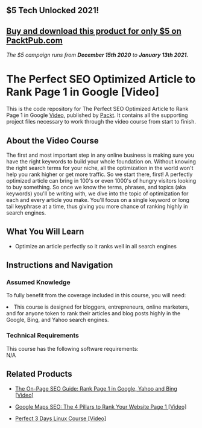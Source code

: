 ## $5 Tech Unlocked 2021!
[Buy and download this product for only $5 on PacktPub.com](https://www.packtpub.com/)
-----
*The $5 campaign         runs from __December 15th 2020__ to __January 13th 2021.__*




# The Perfect SEO Optimized Article to Rank Page 1 in Google [Video]
This is the code repository for The Perfect SEO Optimized Article to Rank Page 1 in Google [Video](https://www.packtpub.com/web-development/perfect-seo-optimized-article-rank-page-1-google-video), published by [Packt](https://www.packtpub.com/?utm_source=github). It contains all the supporting project files necessary to work through the video course from start to finish.
## About the Video Course
The first and most important step in any online business is making sure you have the right keywords to build your whole foundation on. Without knowing the right search terms for your niche, all the optimization in the world won't help you rank higher or get more traffic. So we start there, first! A perfectly optimized article can bring in 100's or even 1000's of hungry visitors looking to buy something. So once we know the terms, phrases, and topics (aka keywords) you'll be writing with, we dive into the topic of optimization for each and every article you make. You'll focus on a single keyword or long tail keyphrase at a time, thus giving you more chance of ranking highly in search engines.



<H2>What You Will Learn</H2>
<DIV class=book-info-will-learn-text>
<UL>
<LI> Optimize an article perfectly so it ranks well in all search engines </LI>
</UL></DIV>

## Instructions and Navigation
### Assumed Knowledge
To fully benefit from the coverage included in this course, you will need:<br/>
<DIV class=book-info-will-learn-text>
<LI>This course is designed for bloggers, entrepreneurs, online marketers, and for anyone token to rank their articles and blog posts highly in the Google, Bing, and Yahoo search engines.</li>
<DIV>

### Technical Requirements
This course has the following software requirements:<br/>
N/A

## Related Products
* [The On-Page SEO Guide: Rank Page 1 in Google, Yahoo and Bing [Video]
](https://www.packtpub.com/web-development/page-seo-guide-rank-page-1-google-yahoo-and-bing-video)

* [Google Maps SEO: The 4 Pillars to Rank Your Website Page 1 [Video]
]( https://www.packtpub.com/web-development/google-maps-seo-4-pillars-rank-your-website-page-1-video)

* [Perfect 3 Days Linux Course [Video]
]( https://www.packtpub.com/networking-and-servers/perfect-3-days-linux-course-video)


